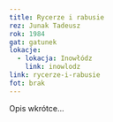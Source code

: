 ```yaml
---
title: Rycerze i rabusie
rez: Junak Tadeusz
rok: 1984
gat: gatunek
lokacje:
  - lokacja: Inowłódz
    link: inowlodz
link: rycerze-i-rabusie
fot: brak
---
```

Opis wkrótce…